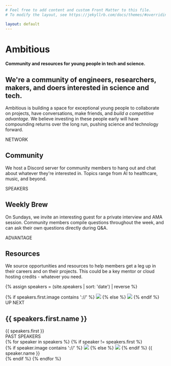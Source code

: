 ```yaml
---
# Feel free to add content and custom Front Matter to this file.
# To modify the layout, see https://jekyllrb.com/docs/themes/#overriding-theme-defaults

layout: default
---
```


<div class="intro-header">
    <h1 class="heading-jumbo">Ambitious</h1>
    <h4 class="subheading">Community and resources for young people in tech and science.</h4>
</div>

<div class="container">
    <div class="motto-wrap">
        <h2>We're a community of engineers, researchers, makers, and doers interested in science and tech.</h2>
        <p>Ambitious is building a space for exceptional young people to collaborate on projects, have conversations, make friends, and <em>build a competitive advantage</em>. We believe investing in these people early will have compounding returns over the long run, pushing science and technology forward.</p>
    </div>
</div>

<div class="container">
    <div class="divider"></div>
    <div class="offer">
        <div class="col">
            <div class="label">NETWORK</div>
            <h2>Community</h2>
            <p class="light">We host a Discord server for community members to hang out and chat about whatever they're interested in. Topics range from AI to healthcare, music, and beyond.</p>
        </div>
        <div class="col">
            <div class="label">SPEAKERS</div>
            <h2>Weekly Brew</h2>
            <p class="light">On Sundays, we invite an interesting guest for a private interview and AMA session. Community members compile questions throughout the week, and can ask their own questions directly during Q&A.</p>
        </div>
        <div class="col">
            <div class="label">ADVANTAGE</div>
            <h2>Resources</h2>
            <p class="light">We source opportunities and resources to help members get a leg up in their careers and on their projects. This could be a key mentor or cloud hosting credits - whatever you need.</p>
        </div>
    </div>
    <div class="divider"></div>
</div>

{% assign speakers = (site.speakers | sort: 'date') | reverse %}
<div class="container">
    <div class="weekly-brew">
        <div class="up-next">
            <div class="col-4">
                {% if speakers.first.image contains '://' %}
                    <img src="{{ speakers.first.image }}" />
                {% else %}
                    <img src="{{ speakers.first.image | prepend: site.url }}" />
                {% endif %}
            </div>
            <div class="col-8">
                <div class="label">UP NEXT</div>
                <h2>{{ speakers.first.name }}</h2>
                <div class="light">{{ speakers.first }}</div>
            </div>
        </div>
        <div class="past-speakers-wrapper">
            <div class="label">PAST SPEAKERS</div>
            <div class="speakers">
                {% for speaker in speakers %}
                    {% if speaker != speakers.first %}
                        <div class="item">
                            {% if speaker.image contains '://' %}
                                <img src="{{ speaker.image }}" />
                            {% else %}
                                <img src="{{ speaker.image | prepend: site.url }}" />
                            {% endif %}
                            {{ speaker.name }}
                        </div>
                    {% endif %}
                {% endfor %}
            </div>
        </div>
    </div>
    <div class="divider"></div>
</div>
